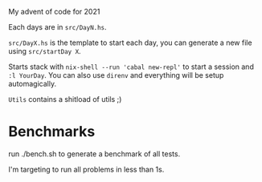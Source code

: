 My advent of code for 2021

Each days are in `src/DayN.hs`.

`src/DayX.hs` is the template to start each day, you can generate a new file using `src/startDay X`.

Starts stack with `nix-shell --run 'cabal new-repl'` to start a session and `:l YourDay`. You can also use `direnv` and everything will be setup automagically.

`Utils` contains a shitload of utils ;)

# Benchmarks

run ./bench.sh to generate a benchmark of all tests.

I'm targeting to run all problems in less than 1s.
